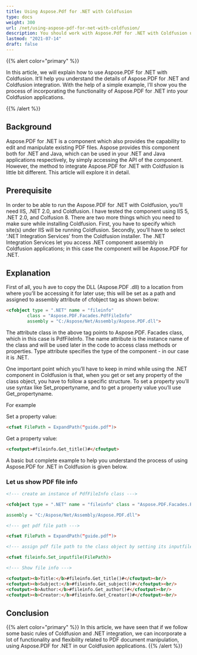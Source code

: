 ```yaml
---
title: Using Aspose.Pdf for .NET with Coldfusion
type: docs
weight: 300
url: /net/using-aspose-pdf-for-net-with-coldfusion/
description: You should work with Aspose.Pdf for .NET with Coldfusion using PdfFileInfo Class
lastmod: "2021-07-14"
draft: false
---
```


{{% alert color="primary" %}}

In this article, we will explain how to use Aspose.PDF for .NET with Coldfusion. It’ll help you understand the details of Aspose.PDF for .NET and Coldfusion integration. With the help of a simple example, I’ll show you the process of incorporating the functionality of Aspose.PDF for .NET into your Coldfusion applications.

{{% /alert %}}

## Background

Aspose.PDF for .NET is a component which also provides the capability to edit and manipulate existing PDF files. Aspose provides this component both for .NET and Java, which can be used in your .NET and Java applications respectively, by simply accessing the API of the component. However, the method to integrate Aspose.PDF for .NET with Coldfusion is little bit different. This article will explore it in detail.

## Prerequisite

In order to be able to run the Aspose.PDF for .NET with Coldfusion, you’ll need IIS, .NET 2.0, and Coldfusion. I have tested the component using IIS 5, .NET 2.0, and Colfusion 8. There are two more things which you need to make sure while installing Coldfusion. First, you have to specify which site(s) under IIS will be running Coldfusion. Secondly, you’ll have to select ‘.NET Integration Services’ from the Coldfusion installer. The .NET Integration Services let you access .NET component assembly in Coldfusion applications; in this case the component will be Aspose.PDF for .NET.

## Explanation

First of all, you h ave to copy the DLL (Aspose.PDF .dll) to a location from where you’ll be accessing it for later use; this will be set as a path and assigned to assembly attribute of cfobject tag as shown below:

```html
<cfobject type = ".NET" name = "fileinfo" 
        class = "Aspose.PDF.Facades.PdfFileInfo" 
        assembly = "C:/Aspose/Net/Assembly/Aspose.PDF.dll">
```

The attribute class in the above tag points to Aspose.PDF. Facades class, which in this case is PdfFileInfo. The name attribute is the instance name of the class and will be used later in the code to access class methods or properties. Type attribute specifies the type of the component - in our case it is .NET.

One important point which you’ll have to keep in mind while using the .NET component in Coldfusion is that, when you get or set any property of the class object, you have to follow a specific structure. To set a property you’ll use syntax like Set_propertyname, and to get a property value you’ll use Get_propertyname.

For example

Set a property value:

```html
<cfset FilePath = ExpandPath("guide.pdf")>
```

Get a property value:

```html
<cfoutput>#fileinfo.Get_title()#</cfoutput>
```

A basic but complete example to help you understand the process of using Aspose.PDF for .NET in Coldfusion is given below.

### Let us show PDF file info

```html
<!--- create an instance of PdfFileInfo class --->

<cfobject type = ".NET" name = "fileinfo" class = "Aspose.PDF.Facades.PdfFileInfo"

assembly = "C:/Aspose/Net/Assembly/Aspose.PDF.dll">

<!--- get pdf file path --->

<cfset FilePath = ExpandPath("guide.pdf")>

<!--- assign pdf file path to the class object by setting its inputfile property--->

<cfset fileinfo.Set_inputfile(FilePath)>

<!--- Show file info --->

<cfoutput><b>Title:</b>#fileinfo.Get_title()#</cfoutput><br/>
<cfoutput><b>Subject:</b>#fileinfo.Get_subject()#</cfoutput><br/>
<cfoutput><b>Author:</b>#fileinfo.Get_author()#</cfoutput><br/>
<cfoutput><b>Creator:</b>#fileinfo.Get_Creator()#</cfoutput><br/>

```

## Conclusion

{{% alert color="primary" %}}
In this article, we have seen that if we follow some basic rules of Coldfusion and .NET integration, we can incorporate a lot of functionality and flexibility related to PDF document manipulation, using Aspose.PDF for .NET in our Coldfusion applications.
{{% /alert %}}
